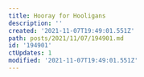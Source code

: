 ```yaml
---
title: Hooray for Hooligans
description: ''
created: '2021-11-07T19:49:01.551Z'
path: posts/2021/11/07/194901.md
id: '194901'
ctUpdates: 1
modified: '2021-11-07T19:49:01.551Z'
---
```

